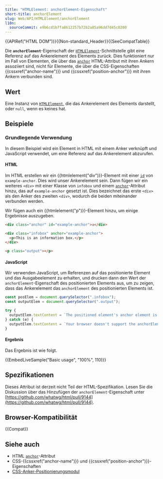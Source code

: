 ```yaml
---
title: "HTMLElement: anchorElement-Eigenschaft"
short-title: anchorElement
slug: Web/API/HTMLElement/anchorElement
l10n:
  sourceCommit: e9b6cd1b7fa8612257b72b2a85a96dd7d45c0200
---
```


{{APIRef("HTML DOM")}}{{Non-standard_Header}}{{SeeCompatTable}}

Die **`anchorElement`**-Eigenschaft der [`HTMLElement`](/de/docs/Web/API/HTMLElement)-Schnittstelle gibt eine Referenz auf das Ankerelement des Elements zurück. Dies funktioniert nur im Fall von Elementen, die über das [`anchor`](/de/docs/Web/HTML/Reference/Global_attributes/anchor) HTML-Attribut mit ihren Ankern assoziiert sind, nicht für Elemente, die über die CSS-Eigenschaften {{cssxref("anchor-name")}} und {{cssxref("position-anchor")}} mit ihren Ankern verbunden sind.

## Wert

Eine Instanz von [`HTMLElement`](/de/docs/Web/API/HTMLElement), die das Ankerelement des Elements darstellt, oder `null`, wenn es keines hat.

## Beispiele

### Grundlegende Verwendung

In diesem Beispiel wird ein Element in HTML mit einem Anker verknüpft und JavaScript verwendet, um eine Referenz auf das Ankerelement abzurufen.

#### HTML

Im HTML erstellen wir ein {{htmlelement("div")}}-Element mit einer [`id`](/de/docs/Web/HTML/Reference/Global_attributes/id) von `example-anchor`. Dies wird unser Ankerelement sein. Dann fügen wir ein weiteres `<div>` mit einer Klasse von `infobox` und einem [`anchor`](/de/docs/Web/HTML/Reference/Global_attributes/anchor)-Attribut hinzu, das auf `example-anchor` gesetzt ist. Dies bezeichnet das erste `<div>` als den Anker des zweiten `<div>`, wodurch die beiden miteinander verbunden werden.

Wir fügen auch ein {{htmlelement("p")}}-Element hinzu, um einige Ergebnisse auszugeben.

```html
<div class="anchor" id="example-anchor">⚓︎</div>

<div class="infobox" anchor="example-anchor">
  <p>This is an information box.</p>
</div>

<p class="output"></p>
```

#### JavaScript

Wir verwenden JavaScript, um Referenzen auf das positionierte Element und das Ausgabeelement zu erhalten, und drucken dann den Wert der `anchorElement`-Eigenschaft des positionierten Elements aus, um zu zeigen, dass das Ankerelement das `anchorElement` des positionierten Elements ist.

```js
const posElem = document.querySelector(".infobox");
const outputElem = document.querySelector(".output");

try {
  outputElem.textContent = `The positioned element's anchor element is the ${posElem.anchorElement.id}.`;
} catch (e) {
  outputElem.textContent = `Your browser doesn't support the anchorElement property.`;
}
```

#### Ergebnis

Das Ergebnis ist wie folgt.

{{EmbedLiveSample("Basic usage", "100%", 110)}}

## Spezifikationen

Dieses Attribut ist derzeit nicht Teil der HTML-Spezifikation. Lesen Sie die Diskussion über das Hinzufügen der `anchorElement`-Eigenschaft unter [https://github.com/whatwg/html/pull/9144](https://github.com/whatwg/html/pull/9144).

## Browser-Kompatibilität

{{Compat}}

## Siehe auch

- HTML [`anchor`](/de/docs/Web/HTML/Reference/Global_attributes/anchor)-Attribut
- CSS-{{cssxref("anchor-name")}} und {{cssxref("position-anchor")}}-Eigenschaften
- [CSS-Anker-Positionierungsmodul](/de/docs/Web/CSS/CSS_anchor_positioning)
